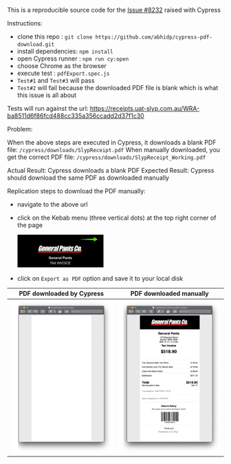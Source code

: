 This is a reproducible source code for the [Issue #8232](https://github.com/cypress-io/cypress/issues/8232) raised with Cypress

Instructions:
- clone this repo : `git clone https://github.com/abhidp/cypress-pdf-download.git`
- install dependencies: `npm install`
- open Cypress runner : `npm run cy:open`
- choose Chrome as the browser
- execute test : `pdfExport.spec.js`
- `Test#1` and `Test#3` will pass
- `Test#2` will fail because the downloaded PDF file is blank which is what this issue is all about

Tests will run against the url: https://receipts.uat-slyp.com.au/WRA-ba8511d6f86fcd488cc335a356ccadd2d37f1c30

Problem: 

When the above steps are executed in Cypress, it downloads a blank PDF file:  `/cypress/downloads/SlypReceipt.pdf`
When manually downloaded, you get the correct PDF file: `/cypress/downloads/SlypReceipt_Working.pdf`

Actual Result: Cypress downloads a blank PDF
Expected Result: Cypress should download the same PDF as downloaded manually 

Replication steps to download the PDF manually:
- navigate to the above url
- click on the Kebab menu (three vertical dots) at the top right corner of the page
  
  <img src="cypress/downloads/kebabMenu.jpg"  width="200">

- click on `Export as PDF` option and save it to your local disk


| PDF downloaded by Cypress   |   PDF downloaded manually |
| :---: | :---: |
| ![](cypress/downloads/PDF_downloaded_by_Cypress.jpg?raw=true "PDF downloaded by Cypress") | ![](cypress/downloads/PDF_downloaded_manually.jpg?raw=true "PDF downloaded by Cypress") |